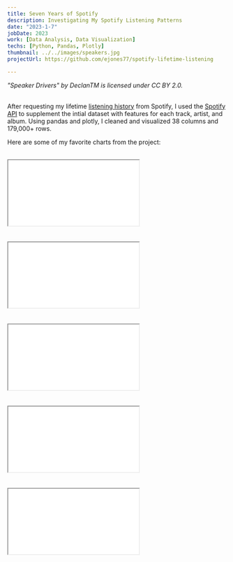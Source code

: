 ```yaml
---
title: Seven Years of Spotify
description: Investigating My Spotify Listening Patterns
date: "2023-1-7"
jobDate: 2023
work: [Data Analysis, Data Visualization]
techs: [Python, Pandas, Plotly]
thumbnail: ../../images/speakers.jpg
projectUrl: https://github.com/ejones77/spotify-lifetime-listening

---
```

*"Speaker Drivers" by DeclanTM is licensed under CC BY 2.0.*<br><br>

After requesting my lifetime [listening history](https://support.spotify.com/us/article/understanding-my-data/) from Spotify, I used the [Spotify API](https://developer.spotify.com/documentation/web-api) to supplement the intial dataset with features for each track, artist, and album. Using pandas and plotly, I cleaned and visualized 38 columns and 179,000+ rows.

Here are some of my favorite charts from the project:
<br><br>
<div class="responsive-iframe">
  <iframe src="../../charts/spotify-volume.html" class="responsive-iframe-content"></iframe>
</div>
<br>


<br>
<div class="responsive-iframe">
  <iframe src="../../charts/spotify-yearly-mins.html" class="responsive-iframe-content"></iframe>
</div>
<br>

<br>
<div class="responsive-iframe">
  <iframe src="../../charts/spotify-hourly.html" class="responsive-iframe-content"></iframe>
</div>
<br>


<br>
<div class="box-iframe">
  <iframe src="../../charts/spotify-artist-mins.html" class="box-iframe-content"></iframe>
</div>
<br>

<br>
<div class="box-iframe">
  <iframe src="../../charts/spotify-radar.html" class="box-iframe-content"></iframe>
</div>
<br><br>